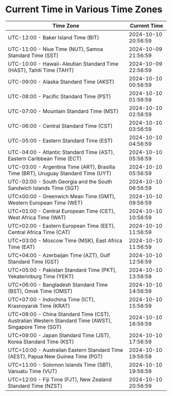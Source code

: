 # Current Time in Various Time Zones

| Time Zone | Current Time |
|-----------|--------------|
| UTC-12:00 - Baker Island Time (BIT) | 2024-10-10 20:56:59 |
| UTC-11:00 - Niue Time (NUT), Samoa Standard Time (SST) | 2024-10-09 21:56:59 |
| UTC-10:00 - Hawaii-Aleutian Standard Time (HAST), Tahiti Time (TAHT) | 2024-10-09 22:56:59 |
| UTC-09:00 - Alaska Standard Time (AKST) | 2024-10-10 00:56:59 |
| UTC-08:00 - Pacific Standard Time (PST) | 2024-10-10 01:56:59 |
| UTC-07:00 - Mountain Standard Time (MST) | 2024-10-10 02:56:59 |
| UTC-06:00 - Central Standard Time (CST) | 2024-10-10 03:56:59 |
| UTC-05:00 - Eastern Standard Time (EST) | 2024-10-10 04:56:59 |
| UTC-04:00 - Atlantic Standard Time (AST), Eastern Caribbean Time (ECT) | 2024-10-10 05:56:59 |
| UTC-03:00 - Argentina Time (ART), Brasília Time (BRT), Uruguay Standard Time (UYT) | 2024-10-10 05:56:59 |
| UTC-02:00 - South Georgia and the South Sandwich Islands Time (SGT) | 2024-10-10 06:56:59 |
| UTC±00:00 - Greenwich Mean Time (GMT), Western European Time (WET) | 2024-10-10 09:56:59 |
| UTC+01:00 - Central European Time (CET), West Africa Time (WAT) | 2024-10-10 10:56:59 |
| UTC+02:00 - Eastern European Time (EET), Central Africa Time (CAT) | 2024-10-10 11:56:59 |
| UTC+03:00 - Moscow Time (MSK), East Africa Time (EAT) | 2024-10-10 11:56:59 |
| UTC+04:00 - Azerbaijan Time (AZT), Gulf Standard Time (GST) | 2024-10-10 12:56:59 |
| UTC+05:00 - Pakistan Standard Time (PKT), Yekaterinburg Time (YEKT) | 2024-10-10 13:56:59 |
| UTC+06:00 - Bangladesh Standard Time (BST), Omsk Time (OMST) | 2024-10-10 14:56:59 |
| UTC+07:00 - Indochina Time (ICT), Krasnoyarsk Time (KRAT) | 2024-10-10 15:56:59 |
| UTC+08:00 - China Standard Time (CST), Australian Western Standard Time (AWST), Singapore Time (SGT) | 2024-10-10 16:56:59 |
| UTC+09:00 - Japan Standard Time (JST), Korea Standard Time (KST) | 2024-10-10 17:56:59 |
| UTC+10:00 - Australian Eastern Standard Time (AEST), Papua New Guinea Time (PGT) | 2024-10-10 19:56:59 |
| UTC+11:00 - Solomon Islands Time (SBT), Vanuatu Time (VUT) | 2024-10-10 19:56:59 |
| UTC+12:00 - Fiji Time (FJT), New Zealand Standard Time (NZST) | 2024-10-10 20:56:59 |
